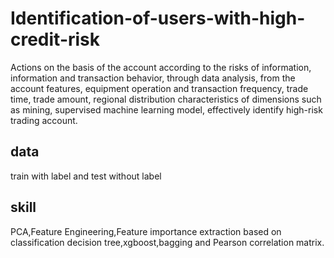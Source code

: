 ﻿# Identification-of-users-with-high-credit-risk
Actions on the basis of the account according to the risks of information, information and transaction behavior, through data analysis, from the account features, equipment operation and transaction frequency, trade time, trade amount, regional distribution characteristics of dimensions such as mining, supervised machine learning model, effectively identify high-risk trading account.
## data
train with label and test without label
## skill
PCA,Feature Engineering,Feature importance extraction based on classification decision tree,xgboost,bagging and Pearson correlation matrix.
